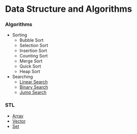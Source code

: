 # Data Structure and Algorithms

### Algorithms
* Sorting
   * Bubble Sort
   * Selection Sort
   * Insertion Sort
   * Counting Sort
   * Merge Sort
   * Quick Sort
   * Heap Sort
* Searching
   * [Linear Search](/Algorithms/Searching/Linear%20Search/)
   * [Binary Search](/Algorithms/Searching/Binary%20Search/)
   * [Jump Search](/Algorithms/Searching/Jump%20Search/)

### STL
* [Array](/STL/Array)
* [Vector](/STL/Vector)
* [Set](/STL/Set)

